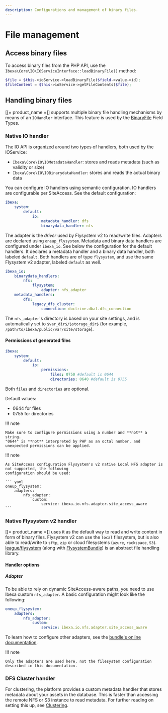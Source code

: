 ```yaml
---
description: Configurations and management of binary files.
---
```


# File management

## Access binary files

To access binary files from the PHP API, use the `Ibexa\Core\IO\IOServiceInterface::loadBinaryFile()` method:

```php
$file = $this->ioService->loadBinaryFile($field->value->id);
$fileContent = $this->ioService->getFileContents($file);
```

## Handling binary files

[[= product_name =]] supports multiple binary file handling mechanisms by means of an `IOHandler` interface. This feature is used by the [BinaryFile](imagefield.md) Field Types.

### Native IO handler

The IO API is organized around two types of handlers, both used by the IOService:

- `Ibexa\Core\IO\IOMetadataHandler`: stores and reads metadata (such as validity or size)
- `Ibexa\Core\IO\IOBinarydataHandler`: stores and reads the actual binary data

You can configure IO handlers using semantic configuration. IO handlers are configurable per SiteAccess.
See the default configuration:

``` yaml
ibexa:
    system:
        default:
            io:
                metadata_handler: dfs
                binarydata_handler: nfs
```

The adapter is the *driver* used by Flysystem v2 to read/write files. Adapters are declared using `oneup_flysystem`. 
Metadata and binary data handlers are configured under `ibexa_io`. See below the configuration for the default handlers. It declares a metadata handler and a binary data handler, both labeled `default`. Both handlers are of type `flysystem`, and use the same Flysystem v2 adapter, labeled `default` as well.

``` yaml
ibexa_io:
    binarydata_handlers:
        nfs:
            flysystem:
                adapter: nfs_adapter
    metadata_handlers:
        dfs:
            legacy_dfs_cluster:
                connection: doctrine.dbal.dfs_connection
```

The `nfs_adapter`'s directory is based on your site settings, and is automatically set to `$var_dir$/$storage_dir$` (for example, `/path/to/ibexa/public/var/site/storage`).

#### Permissions of generated files

``` yaml
ibexa:
    system:
        default:
            io:
                permissions:
                    files: 0750 #default is 0644
                    directories: 0640 #default is 0755
```

Both `files` and `directories` are optional.

Default values:

- 0644 for files
- 0755 for directories

!!! note

    Make sure to configure permissions using a number and **not** a string.
    "0644" is **not** interpreted by PHP as an octal number, and unexpected permissions can be applied.

!!! note

    As SiteAccess configuration Flysystem's v2 native Local NFS adapter is not supported, the following
    configuration should be used:

    ``` yaml
    oneup_flysystem:
        adapters:
            nfs_adapter:
                custom:
                    service: ibexa.io.nfs.adapter.site_access_aware
    ```


### Native Flysystem v2 handler

[[= product_name =]] uses it as the default way to read and write content in form of binary files. Flysystem v2 can use the `local` filesystem, but is also able to read/write to `sftp`, `zip` or cloud filesystems (`azure`, `rackspace`, `S3`).
[league/flysystem](http://flysystem.thephpleague.com/) (along with [FlysystemBundle](https://github.com/1up-lab/OneupFlysystemBundle/)) is an abstract file handling library.

#### Handler options

##### Adapter

To be able to rely on dynamic SiteAccess-aware paths, you need to use Ibexa custom `nfs_adapter`. A basic configuration might look like the following:

``` yaml
oneup_flysystem:
    adapters:
        nfs_adapter:
            custom:
                service: ibexa.io.nfs.adapter.site_access_aware
```

To learn how to configure other adapters, see the [bundle's online documentation](https://github.com/1up-lab/OneupFlysystemBundle/blob/main/doc/index.md#step3-configure-your-filesystems). 

!!! note

    Only the adapters are used here, not the filesystem configuration described in this documentation.

### DFS Cluster handler

For clustering, the platform provides a custom metadata handler that stores metadata about your assets in the database.
This is faster than accessing the remote NFS or S3 instance to read metadata. For further reading on setting this up, see [Clustering](clustering.md).
